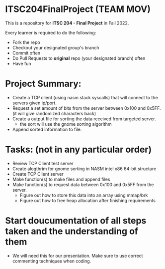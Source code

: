 # ITSC204FinalProject (TEAM MOV)

This is a repository for **ITSC 204 - Final Project** in Fall 2022.

Every learner is required to do the following:
- Fork the repo
- Checkout your designated group's branch
- Commit often
- Do Pull Requests to **original** repo (your designated branch) often
- Have fun

# Project Summary: 

- Create a TCP client (using nasm stack syscalls) that will connect to the servers given ip/port. 
- Request a set amount of bits from the server between 0x100 and 0x5FF. (it will give randomized characters back)
- Create a output file for sorting the data received from targeted server.
  - the sort will use the gnome sorting algorithm
- Append sorted information to file. 

# Tasks: (not in any particular order)

- Review TCP Client test server
- Create alogthrim for gnome sorting in NASM intel x86 64-bit structure
- Create TCP Client server
- Make function(s) to make files and append files
- Make function(s) to request data between 0x100 and 0x5FF from the server.
  - Figure out how to store this data into an array using mmap/brk
  - Figure out how to free heap allocation after finishing requirements

# Start doucumentation of all steps taken and the understanding of them
 
- We will need this for our presentation. Make sure to use correct commenting techniques when coding.
